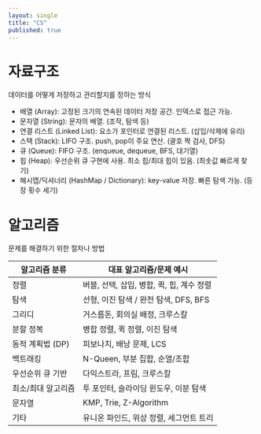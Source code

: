 ```yaml
---
layout: single
title: "CS"
published: true
---
```


# 자료구조
데이터를 어떻게 저장하고 관리할지를 정하는 방식

* 배열 (Array): 고정된 크기의 연속된 데이터 저장 공간. 인덱스로 접근 가능.
* 문자열 (String): 문자의 배열. (조작, 탐색 등)
* 연결 리스트 (Linked List): 요소가 포인터로 연결된 리스트. (삽입/삭제에 유리)
* 스택 (Stack): LIFO 구조. push, pop이 주요 연산. (괄호 짝 검사, DFS)
* 큐 (Queue): FIFO 구조. (enqueue, dequeue, BFS, 대기열)
* 힙 (Heap): 우선순위 큐 구현에 사용. 최소 힙/최대 힙이 있음. (최솟값 빠르게 찾기)
* 해시맵/딕셔너리 (HashMap / Dictionary): key-value 저장. 빠른 탐색 가능. (등장 횟수 세기)


# 알고리즘
문제를 해결하기 위한 절차나 방법

| 알고리즘 분류         | 대표 알고리즘/문제 예시                             |
|----------------------|----------------------------------------------------|
| 정렬                 | 버블, 선택, 삽입, 병합, 퀵, 힙, 계수 정렬           |
| 탐색                 | 선형, 이진 탐색 / 완전 탐색, DFS, BFS               |
| 그리디               | 거스름돈, 회의실 배정, 크루스칼                     |
| 분할 정복            | 병합 정렬, 퀵 정렬, 이진 탐색                      |
| 동적 계획법 (DP)     | 피보나치, 배낭 문제, LCS                           |
| 백트래킹             | N-Queen, 부분 집합, 순열/조합                      |
| 우선순위 큐 기반     | 다익스트라, 프림, 크루스칼                         |
| 최소/최대 알고리즘   | 투 포인터, 슬라이딩 윈도우, 이분 탐색              |
| 문자열               | KMP, Trie, Z-Algorithm                             |
| 기타                 | 유니온 파인드, 위상 정렬, 세그먼트 트리            |


<!--
## 네트워크

서로 연결되어 데이터를 주고받을 수 있는 시스템

## OOP

객체 지향 프로그래밍 Object Oriented Programming (ex. Java)

-->
